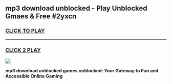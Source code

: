 
## mp3 download unblocked - Play Unblocked Gmaes & Free #2yxcn
<h3>
<a href="https://news.freeplayer.one?title=mp3_download_unblocked&ref=24F">CLICK TO PLAY</a></h3>
<hr>

<h3>
<a href="https://news.freeplayer.one?title=mp3_download_unblocked&ref=24F">CLICK 2 PLAY</a>
  
</h3>

<a href="https://news.freeplayer.one?title=mp3_download_unblocked&ref=24F/"><img src="https://clearcache.store/games.png"></a>


**mp3 download unblocked games unblocked: Your Gateway to Fun and Accessible Online Gaming**

